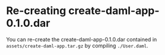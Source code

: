 Re-creating create-daml-app-0.1.0.dar
=====================================

You can re-create the create-daml-app-0.1.0.dar contained in `assets/create-daml-app.tar.gz` by
compiling `./User.daml`.
